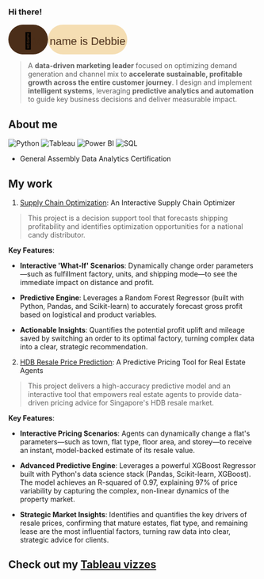 ### Hi there!

<svg xmlns="http://www.w3.org/2000/svg" width="240" height="60" viewBox="0 0 240 60">
  <!-- Left section (mocha background, pill shape) -->
  <rect width="80" height="60" rx="30" fill="#4B2E19"/>
  
  <!-- Right section (latte background, pill shape) -->
  <rect x="80" width="160" height="60" rx="30" fill="#F5DEB3"/>
  
  <!-- Coffee cup -->
  <text x="40" y="35" font-size="32" text-anchor="middle" dominant-baseline="middle">
    🎯
  </text>
  
  <!-- Name -->
  <text x="160" y="35" font-size="22" font-family="Arial, sans-serif" fill="#4B2E19" text-anchor="middle" dominant-baseline="middle">
    My name is Debbie Go
  </text>
</svg>


> A **data-driven marketing leader** focused on optimizing demand generation and channel mix to **accelerate sustainable, profitable growth across the entire customer journey**. I design and implement **intelligent systems**, leveraging **predictive analytics and automation** to guide key business decisions and deliver measurable impact.





## About me

![Python](https://img.shields.io/badge/Python-FFD43B?style=flat-square&logo=python&logoColor=blue)
![Tableau](https://img.shields.io/badge/Tableau-E97627?style=flat-square&logo=tableau&logoColor=white)
![Power BI](https://img.shields.io/badge/Power%20BI-F2C811?style=flat-square&logo=powerbi&logoColor=black)
![SQL](https://img.shields.io/badge/SQL-00758F?style=flat-square&logoColor=white)

* General Assembly Data Analytics Certification

## My work

1. [Supply Chain Optimization](https://github.com/DebbieGo/SupplyChain_Optimization.github.io): An Interactive Supply Chain Optimizer 
> This project is a decision support tool that forecasts shipping profitability and identifies optimization opportunities for a national candy distributor.

**Key Features**:

* **Interactive 'What-If' Scenarios**: Dynamically change order parameters—such as fulfillment factory, units, and shipping mode—to see the immediate impact on distance and profit.

* **Predictive Engine**: Leverages a Random Forest Regressor (built with Python, Pandas, and Scikit-learn) to accurately forecast gross profit based on logistical and product variables.

* **Actionable Insights**: Quantifies the potential profit uplift and mileage saved by switching an order to its optimal factory, turning complex data into a clear, strategic recommendation.


2. [HDB Resale Price Prediction](https://github.com/DebbieGo/HDB-Resale-Price_Prediction.github.io): A Predictive Pricing Tool for Real Estate Agents

> This project delivers a high-accuracy predictive model and an interactive tool that empowers real estate agents to provide data-driven pricing advice for Singapore's HDB resale market.

**Key Features**:

* **Interactive Pricing Scenarios**: Agents can dynamically change a flat's parameters—such as town, flat type, floor area, and storey—to receive an instant, model-backed estimate of its resale value.

* **Advanced Predictive Engine**: Leverages a powerful XGBoost Regressor built with Python's data science stack (Pandas, Scikit-learn, XGBoost). The model achieves an R-squared of 0.97, explaining 97% of price variability by capturing the complex, non-linear dynamics of the property market.

* **Strategic Market Insights**: Identifies and quantifies the key drivers of resale prices, confirming that mature estates, flat type, and remaining lease are the most influential factors, turning raw data into clear, strategic advice for clients.

## Check out my [Tableau vizzes](https://public.tableau.com/app/profile/debbie.go/vizzes)
